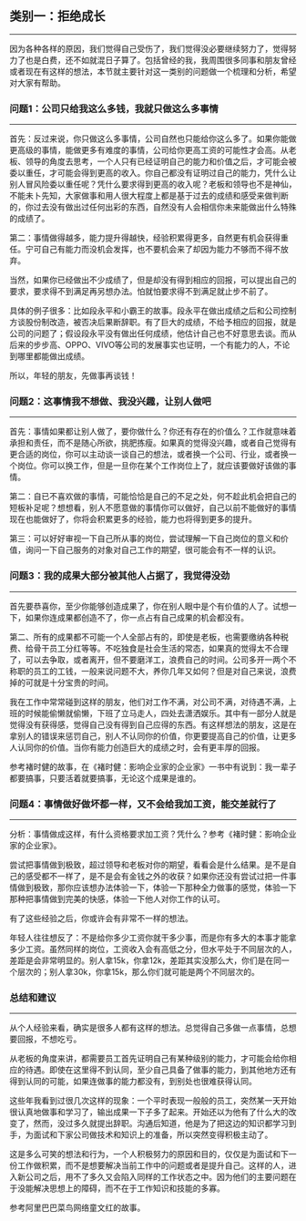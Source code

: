 ## 类别一：拒绝成长

---

因为各种各样的原因，我们觉得自己受伤了，我们觉得没必要继续努力了，觉得努力了也是白费，还不如就混日子算了。包括曾经的我，我周围很多同事和朋友曾经或者现在有这样的想法，本节就主要针对这一类别的问题做一个梳理和分析，希望对大家有帮助。

### 问题1：公司只给我这么多钱，我就只做这么多事情

---

首先：反过来说，你只做这么多事情，公司自然也只能给你这么多了。如果你能做更高级的事情，能做更多有难度的事情，公司给你更高工资的可能性才会高。从老板、领导的角度去思考，一个人只有已经证明自己的能力和价值之后，才可能会被委以重任，才可能会得到更高的收入。你自己都没有证明过自己的能力，凭什么让别人冒风险委以重任呢？凭什么要求得到更高的收入呢？老板和领导也不是神仙，不能未卜先知，大家做事和用人很大程度上都是基于过去的成绩和感受来做判断的，你过去没有做出过任何出彩的东西，自然没有人会相信你未来能做出什么特殊的成绩了。

第二：事情做得越多，能力提升得越快，经验积累得更多，自然更有机会获得重任。宁可自己有能力而没机会发挥，也不要机会来了却因为能力不够而不得不放弃。

当然，如果你已经做出不少成绩了，但是却没有得到相应的回报，可以提出自己的要求，要求得不到满足再另想办法。怕就怕要求得不到满足就止步不前了。

具体的例子很多：比如段永平和小霸王的故事。段永平在做出成绩之后和公司控制方谈股份制改造，被否决后果断辞职。有了巨大的成绩，不给予相应的回报，就是公司的问题了；假设段永平没有做出任何成绩，他估计自己也不好意思去谈。而从后来的步步高、OPPO、VIVO等公司的发展事实也证明，一个有能力的人，不论到哪里都能做出成绩。

所以，年轻的朋友，先做事再谈钱！

### 问题2：这事情我不想做、我没兴趣，让别人做吧

---

首先：事情如果都让别人做了，要你做什么？你还有存在的价值么？工作就意味着承担和责任，而不是随心所欲，挑肥拣瘦。如果真的觉得没兴趣，或者自己觉得有更合适的岗位，你可以主动谈一谈自己的想法，或者换一个公司、行业，或者换一个岗位。你可以换工作，但是一旦你在某个工作岗位上了，就应该要做好该做的事情。

第二：自已不喜欢做的事情，可能恰恰是自己的不足之处，何不趁此机会把自己的短板补足呢？想想看，别人不愿意做的事情你可以做好，自己以前不能做好的事情现在也能做好了，你将会积累更多的经验，能力也将得到更多的提升。

第三：可以好好审视一下自己所从事的岗位，尝试理解一下自己岗位的意义和价值，询问一下自己服务的对象对自己工作的期望，很可能会有不一样的认识。

### 问题3：我的成果大部分被其他人占据了，我觉得没劲

---

首先要恭喜你，至少你能够创造成果了，你在别人眼中是个有价值的人了。试想一下，如果你连成果都创造不了，你一点占有自己成果的机会都没有。

第二、所有的成果都不可能一个人全部占有的，即使是老板，也需要缴纳各种税费、给骨干员工分红等等。不吃独食是社会生活的常态，如果真的觉得太不合理了，可以去争取，或者离开，但不要磨洋工，浪费自己的时间。公司多开一两个不称职的员工的工钱，一般来说问题不大，养你几年又如何？但是对自己来说，浪费掉的可就是十分宝贵的时间。

我在工作中常常碰到这样的朋友，他们对工作不满，对公司不满，对待遇不满，上班的时候能偷懒就偷懒，下班了立马走人，四处去潇洒娱乐。其中有一部分人就是觉得没有获得感，觉得自己没有得到自己应得的东西。有这样想法的朋友，这是在拿别人的错误来惩罚自己，别人不认同你的价值，你更要提高自己的价值，让更多人认同你的价值。当你有能力创造巨大的成绩之时，会有更丰厚的回报。

参考褚时健的故事，在《褚时健：影响企业家的企业家》一书中有说到：我一辈子都要搞事，只要活着就要搞事，无论这个成果是谁的。

### 问题4：事情做好做坏都一样，又不会给我加工资，能交差就行了

---

分析：事情做成这样，有什么资格要求加工资？凭什么？参考《褚时健：影响企业家的企业家》。

尝试把事情做到极致，超过领导和老板对你的期望，看看会是什么结果。是不是自己的感受都不一样了，是不是会有金钱之外的收获？如果你还没有尝试过把一件事情做到极致，那你应该想办法体验一下，体验一下那种全力做事的感觉，体验一下那种把事情做到完美的快感，体验一下他人对你工作的认可。

有了这些经验之后，你或许会有非常不一样的想法。

年轻人往往想反了：不是给你多少工资你就干多少事，而是你有多大的本事才能拿多少工资。虽然同样的岗位，工资收入会有高低之分，但水平处于不同层次的人，差距是会非常明显的。别人拿15k，你拿12k，差距其实没那么大，你们是在同一个层次的；别人拿30k，你拿15k，那么你们就可能是两个不同层次的。

### 总结和建议

---

从个人经验来看，确实是很多人都有这样的想法。总觉得自己多做一点事情，总想要回报，不想吃亏。

从老板的角度来讲，都需要员工首先证明自己有某种级别的能力，才可能会给你相应的待遇。即使在这里得不到认同，至少自己具备了做事的能力，到其他地方还有得到认同的可能，如果连做事的能力都没有，到别处也很难获得认同。

这些年我看到过很几次这样的现象：一个平时表现一般般的员工，突然某一天开始很认真地做事和学习了，输出成果一下子多了起来。开始还以为他有了什么大的改变了，然而，没过多久就提出辞职。沟通后知道，他是为了把这边的知识都学习到手，为面试和下家公司做技术和知识上的准备，所以突然变得积极主动了。

这是多么可笑的想法和行为，一个人积极努力的原因和目的，仅仅是为面试和下一份工作做积累，而不是想要解决当前工作中的问题或者是提升自己。这样的人，进入新公司之后，用不了多久又会陷入同样的工作状态之中。因为他们的主要问题在于没能解决思想上的障碍，而不在于工作知识和技能的多寡。

参考阿里巴巴菜鸟网络童文红的故事。

